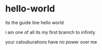 # hello-world
its the guide line hello world

i am one of all
its my first bramch to infinity

your calouburations have no power over me
